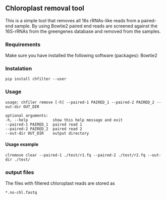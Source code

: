 ## Chloroplast removal tool

This is a simple tool that removes all 16s rRNAs-like reads from a paired-end sample. By using Bowtie2 paired end reads are screened against the 16S-rRNAs from the greengenes database and removed from the samples. 

### Requirements
Make sure you have installed the following software (packages):
    Bowtie2
<!-- BioPython -->

### Instalation

    pip install chfilter --user

<!-- python setup.py install -->
<!-- pip install . --upgrade -->

### Usage
    usage: chfiler remove [-h] --paired-1 PAIRED_1 --paired-2 PAIRED_2 --out-dir OUT_DIR

    optional arguments:
    -h, --help           show this help message and exit
    --paired-1 PAIRED_1  paired read 1
    --paired-2 PAIRED_2  paired read 2
    --out-dir OUT_DIR    output directory

#### Usage example
    clremove clear --paired-1 ./test/r1.fq --paired-2 ./test/r2.fq --out-dir ./test/

### output files
The files with filtered chloroplast reads are stored as 
    
    *.no-chl.fastq
